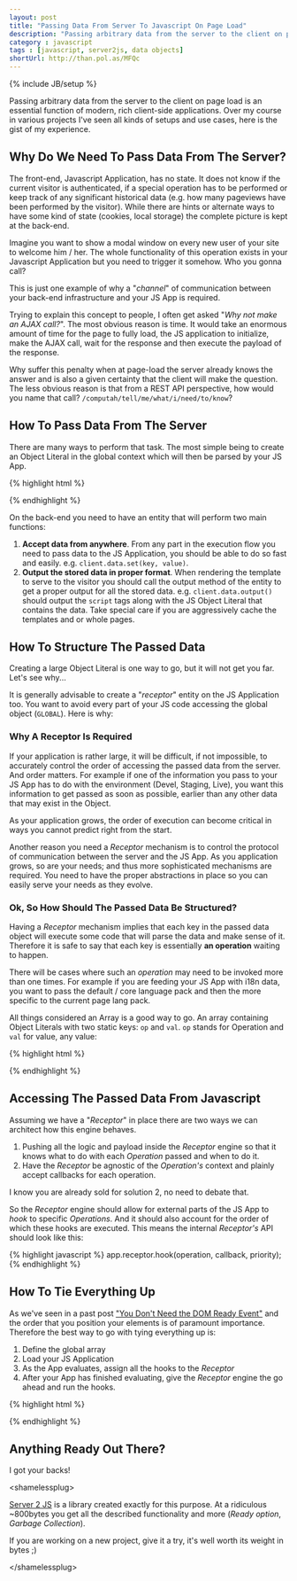 ```yaml
---
layout: post
title: "Passing Data From Server To Javascript On Page Load"
description: "Passing arbitrary data from the server to the client on page load is an essential function of modern, rich client-side applications. Over my course in various projects I've seen all kinds of setups and use cases, here is the gist of my experience."
category : javascript
tags : [javascript, server2js, data objects]
shortUrl: http://than.pol.as/MFQc
---
```

{% include JB/setup %}

Passing arbitrary data from the server to the client on page load is an essential function of modern, rich client-side applications. Over my course in various projects I've seen all kinds of setups and use cases, here is the gist of my experience.

## Why Do We Need To Pass Data From The Server?

The front-end, Javascript Application, has no state. It does not know if the current visitor is authenticated, if a special operation has to be performed or keep track  of any significant historical data (e.g. how many pageviews have been performed by the visitor). While there are hints or alternate ways to have some kind of state (cookies, local storage) the complete picture is kept at the back-end.

Imagine you want to show a modal window on every new user of your site to welcome him / her. The whole functionality of this operation exists in your Javascript Application but you need to trigger it somehow. Who you gonna call?

This is just one example of why a "*channel*" of communication between your back-end infrastructure and your JS App is required.

Trying to explain this concept to people, I often get asked "*Why not make an AJAX call?*". The most obvious reason is time. It would take an enormous amount of time for the page to fully load, the JS application to initialize, make the AJAX call, wait for the response and then execute the payload of the response.

Why suffer this penalty when at page-load the server already knows the answer and is also a given certainty that the client will make the question. The less obvious reason is that from a REST API perspective, how would you name that call? `/computah/tell/me/what/i/need/to/know`?

## How To Pass Data From The Server

There are many ways to perform that task. The most simple being to create an Object Literal in the global context which will then be parsed by your JS App.

{% highlight html %}
<script>
  var GLOBAL = {
    isAuthenticated: false
  };
</script>
<script type="text/javascript" src="ourApplication.js"></script>
{% endhighlight %}

On the back-end you need to have an entity that will perform two main functions:

1. **Accept data from anywhere**. From any part in the execution flow you need to pass data to the JS Application, you should be able to do so fast and easily. e.g. `client.data.set(key, value)`.
2. **Output the stored data in proper format**. When rendering the template to serve to the visitor you should call the output method of the entity to get a proper output for all the stored data. e.g. `client.data.output()` should output the `script` tags along with the JS Object Literal that contains the data. Take special care if you are aggressively cache the templates and or whole pages.

## How To Structure The Passed Data

Creating a large Object Literal is one way to go, but it will not get you far. Let's see why...

It is generally advisable to create a "*receptor*" entity on the JS Application too. You want to avoid every part of your JS code accessing the global object (`GLOBAL`). Here is why:

### Why A Receptor Is Required

If your application is rather large, it will be difficult, if not impossible, to accurately control the order of accessing the passed data from the server. And order matters. For example if one of the information you pass to your JS App has to do with the environment (Devel, Staging, Live), you want this information to get passed as soon as possible, earlier than any other data that may exist in the Object.

As your application grows, the order of execution can become critical  in ways you cannot predict right from the start.

Another reason you need a *Receptor* mechanism is to control the protocol of communication between the server and the JS App. As you application grows, so are your needs; and thus more sophisticated mechanisms are required. You need to have the proper abstractions in place so you can easily serve your needs as they evolve.

### Ok, So How Should The Passed Data Be Structured?

Having a *Receptor* mechanism implies that each key in the passed data object will execute some code that will parse the data and make sense of it. Therefore it is safe to say that each key is essentially **an operation** waiting to happen.

There will be cases where such an *operation* may need to be invoked more than one times. For example if you are feeding your JS App with i18n data, you want to pass the default / core language pack and then the more specific to the current page lang pack.

All things considered an Array is a good way to go. An array containing Object Literals with two static keys: `op` and `val`. `op` stands for Operation and `val` for value, any value:

{% highlight html %}
<script>
  var GLOBAL = [
    {op: 'isAuthenticated', val: false},
    {op: 'environment',     val: 'LIVE'},
    {op: 'langPack',        val: {/* Huge object */}}
    {op: 'langPack',        val: {/* Additional page specific */}}
  ];
</script>
<script type="text/javascript" src="ourApplication.js"></script>
{% endhighlight %}

## Accessing The Passed Data From Javascript

Assuming we have a "*Receptor*" in place there are two ways we can architect how this engine behaves.

1. Pushing all the logic and payload inside the *Receptor* engine so that it knows what to do with each *Operation* passed and when to do it.
2. Have the *Receptor* be agnostic of the *Operation's* context and plainly accept callbacks for each operation.

I know you are already sold for solution 2, no need to debate that.

So the *Receptor* engine should allow for external parts of the JS App to *hook* to specific *Operations*. And it should also account for the order of which these hooks are executed. This means the internal *Receptor's* API should look like this:

{% highlight javascript %}
app.receptor.hook(operation, callback, priority);
{% endhighlight %}

## How To Tie Everything Up

As we've seen in a past post ["You Don't Need the DOM Ready Event"][ready.post] and the order that you position your elements is of paramount importance. Therefore the best way to go with tying everything up is:

1. Define the global array
2. Load your JS Application
3. As the App evaluates, assign all the hooks to the *Receptor*
4. After your App has finished evaluating, give the *Receptor* engine the go ahead and run the hooks.


{% highlight html %}
<script type="text/javascript">
  var GLOBAL = [{op: 'isAuthenticated', val: false}];
</script>
<script type="text/javascript" src="ourApplication.js"></script>
<script type="text/javascript">
  // run the hooks
  app.receptor.runHooks();
</script>
{% endhighlight %}

## Anything Ready Out There?

I got your backs!

&lt;shamelessplug&gt;

[Server 2 JS][server2js] is a library created exactly for this purpose. At a ridiculous ~800bytes you get all the described functionality and more (*Ready option*, *Garbage Collection*).

If you are working on a new project, give it a try, it's well worth its weight in bytes ;)

 &lt;/shamelessplug&gt;

[ready.post]: http://thanpol.as/javascript/you-dont-need-dom-ready/ "thanpolas blog :: You Don't Need the DOM Ready Event"
[server2js]: https://github.com/thanpolas/server2js "thanpolas server2js library"

